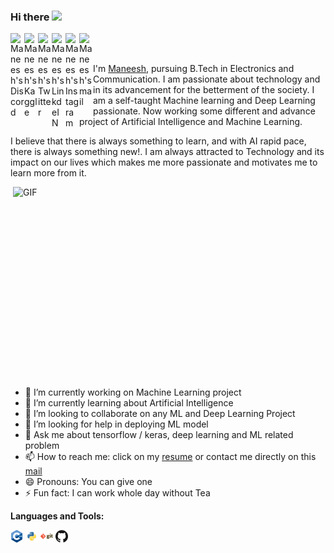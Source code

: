 
### Hi there <img src="https://media.giphy.com/media/hvRJCLFzcasrR4ia7z/giphy.gif" width="25px">

<a href="https://discord.gg/eVAvjn5v">
  <img align="left" alt="Maneesh's Discord" width="22px" src="https://cdn.jsdelivr.net/npm/simple-icons@v3/icons/discord.svg" />
</a>
<a href="https://www.kaggle.com/maneesh99">
  <img align="left" alt="Maneesh's Kaggle" width="22px" src="https://cdn.jsdelivr.net/npm/simple-icons@v3/icons/kaggle.svg" />
</a>
<a href="https://twitter.com/Maneesh17435901">
  <img align="left" alt="Maneesh's Twitter" width="22px" src="https://cdn.jsdelivr.net/npm/simple-icons@v3/icons/twitter.svg" />
</a>
<a href="https://www.linkedin.com/in/maneesh06">
  <img align="left" alt="Maneesh's LinkdeIN" width="22px" src="https://cdn.jsdelivr.net/npm/simple-icons@v3/icons/linkedin.svg" />
</a>
<a href="https://www.instagram.com/maneesh0607">
  <img align="left" alt="Maneesh's Instagram" width="22px" src="https://cdn.jsdelivr.net/npm/simple-icons@v3/icons/instagram.svg" />
</a>
<a href="maneesh06072000@gmail.com">
  <img align="left" alt="Maneesh's mail" width="22px" src="https://cdn.jsdelivr.net/npm/simple-icons@v3/icons/gmail.svg" />
</a>


<br>
<br />



I'm [Maneesh](https://www.linkedin.com/in/maneesh06), pursuing B.Tech in Electronics and Communication. I am passionate about technology and in its advancement for the betterment of the society. I am a self-taught Machine learning and Deep Learning passionate. Now working some different and advance project of Artificial Intelligence and Machine Learning.

I believe that there is always something to learn, and with AI rapid pace, there is always something new!. I am always attracted to Technology and its impact on our lives which makes me more passionate and motivates me to learn more from it.

<img align="right" alt="GIF" src="https://github.com/abhisheknaiidu/abhisheknaiidu/blob/master/code.gif?raw=true" width="500" height="320" />


* 🔭 I’m currently working on Machine Learning project
* 🌱 I’m currently learning about Artificial Intelligence
* 👯 I’m looking to collaborate on any ML and Deep Learning Project
* 🤔 I’m looking for help in deploying ML model
* 💬 Ask me about tensorflow / keras, deep learning and ML related problem
* 📫 How to reach me: click on my [resume](https://drive.google.com/drive/folders/1alygfwU6v9HBZ0578_0dF_6d3p0Rl81e?usp=sharing) or  contact me directly on this [mail](maneesh06072000@gmail.com)
* 😄 Pronouns: You can give one
* ⚡ Fun fact: I can work whole day without Tea


**Languages and Tools:**  

<code><img height="20" src="https://raw.githubusercontent.com/github/explore/80688e429a7d4ef2fca1e82350fe8e3517d3494d/topics/cpp/cpp.png"></code>
<code><img height="20" src="https://raw.githubusercontent.com/github/explore/80688e429a7d4ef2fca1e82350fe8e3517d3494d/topics/python/python.png"></code>
<code><img height="20" src="https://raw.githubusercontent.com/github/explore/80688e429a7d4ef2fca1e82350fe8e3517d3494d/topics/git/git.png"></code>
<code><img height="20" src="https://raw.githubusercontent.com/github/explore/78df643247d429f6cc873026c0622819ad797942/topics/github/github.png" />




